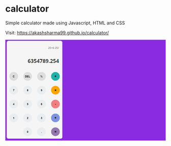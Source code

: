 # calculator
Simple calculator made using Javascript, HTML and CSS

Visit: https://akashsharma99.github.io/calculator/

![Simple Calculator Screenshot](/calc_ss.png)
